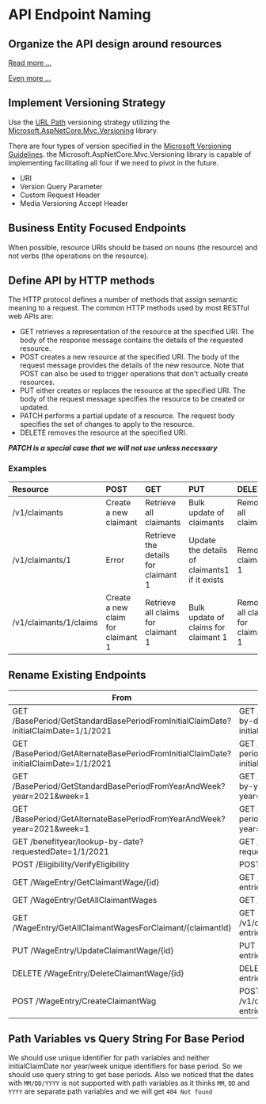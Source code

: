 # API Endpoint Naming

## Organize the API design around resources

[Read more ...](https://docs.microsoft.com/en-us/azure/architecture/best-practices/api-design)

[Even more ...](https://cloud.google.com/apis/design/standard_methods)

## Implement Versioning Strategy
Use the [URL Path](https://github.com/dotnet/aspnet-api-versioning/wiki/Versioning-via-the-URL-Path) versioning strategy utilizing the [Microsoft.AspNetCore.Mvc.Versioning](https://www.nuget.org/packages/Microsoft.AspNetCore.Mvc.Versioning/) library.

There are four types of version specified in the [Microsoft Versioning Guidelines](https://github.com/dotnet/aspnet-api-versioning/wiki). the Microsoft.AspNetCore.Mvc.Versioning library is capable of implementing facilitating all four if we need to pivot in the future.

- URI
- Version Query Parameter
- Custom Request Header
- Media Versioning Accept Header

## Business Entity Focused Endpoints
When possible, resource URIs should be based on nouns (the resource) and not verbs (the operations on the resource).

## Define API by HTTP methods
The HTTP protocol defines a number of methods that assign semantic meaning to a request. The common HTTP methods used by most RESTful web APIs are:

- GET retrieves a representation of the resource at the specified URI. The body of the response message contains the details of the requested resource.
- POST creates a new resource at the specified URI. The body of the request message provides the details of the new resource. Note that POST can also be used to trigger operations that don't actually create resources.
- PUT either creates or replaces the resource at the specified URI. The body of the request message specifies the resource to be created or updated.
- PATCH performs a partial update of a resource. The request body specifies the set of changes to apply to the resource.
- DELETE removes the resource at the specified URI.

***PATCH is a special case that we will not use unless necessary***
### Examples

| **Resource**           | **POST**                          | **GET**                             | **PUT**                                       | **DELETE**                       |
| :--------------------- | :-------------------------------- | :---------------------------------- | :-------------------------------------------- | :------------------------------- |
| /v1/claimants          | Create a new claimant             | Retrieve all claimants              | Bulk update of claimants                      | Remove all claimants             |
| /v1/claimants/1        | Error                             | Retrieve the details for claimant 1 | Update the details of claimants1 if it exists | Remove claimant 1                |
| /v1/claimants/1/claims | Create a new claim for claimant 1 | Retrieve all claims for claimant 1  | Bulk update of claims for claimant 1          | Remove all claims for claimant 1 |

## Rename Existing Endpoints

| **From**                                                                             | **To**                                                            |
|--------------------------------------------------------------------------------------|-------------------------------------------------------------------|
| GET /BasePeriod/GetStandardBasePeriodFromInitialClaimDate?initialClaimDate=1/1/2021  | GET /v1/standard-base-period-by-date?initialClaimDate=1/1/2021    |
| GET /BasePeriod/GetAlternateBasePeriodFromInitialClaimDate?initialClaimDate=1/1/2021 | GET /v1/alternative-base-period-by-date?initialClaimDate=1/1/2021 |
| GET /BasePeriod/GetStandardBasePeriodFromYearAndWeek?year=2021&week=1                | GET /v1/standard-base-period-by-year-week?year=2021&week=1        |
| GET /BasePeriod/GetAlternateBasePeriodFromYearAndWeek?year=2021&week=1               | GET /v1/alternative-base-period-by-year-week?year=2021&week=1     |
| GET /benefityear/lookup-by-date?requestedDate=1/1/2021                               | GET /v1/benefit-year?requestedDate=1/1/2021                       |
| POST /Eligibility/VerifyEligibility                                                  | POST /v1/eligibility-verification                                 |
| GET /WageEntry/GetClaimantWage/{id}                                                  | GET /v1/wage-entries/{wageEntryId}                                |
| GET /WageEntry/GetAllClaimantWages                                                   | GET /v1/wage-entries                                              |
| GET /WageEntry/GetAllClaimantWagesForClaimant/{claimantId}                           | GET /v1/claimants/{claimantId}/wage-entries                       |
| PUT /WageEntry/UpdateClaimantWage/{id}                                               | PUT /v1/wage-entries/{wageEntryId}                                |
| DELETE /WageEntry/DeleteClaimantWage/{id}                                            | DELETE /v1/wage-entries/{wageEntryId}                             |
| POST /WageEntry/CreateClaimantWag                                                    | POST /v1/claimants/{claimantId}/wage-entries                      |

## Path Variables vs Query String For Base Period
We should use unique identifier for path variables and neither initialClaimDate nor year/week unique identifiers for base period. So we should use query string to get base periods.
Also we noticed that the dates with `MM/DD/YYYY` is not supported with path variables as it thinks `MM`, `DD` and `YYYY` are separate path variables and we will get `404 Not found`
